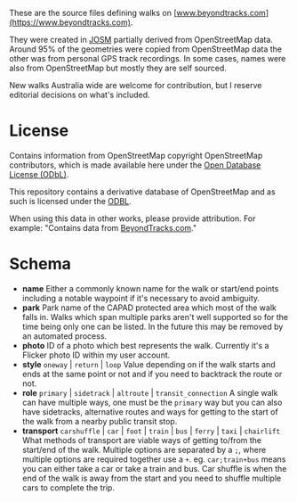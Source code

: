 These are the source files defining walks on [www.beyondtracks.com](https://www.beyondtracks.com).

They were created in [JOSM](https://josm.openstreetmap.de/) partially derived from OpenStreetMap data. Around 95% of the geometries were copied from OpenStreetMap data the other was from personal GPS track recordings. In some cases, names were also from OpenStreetMap but mostly they are self sourced.

New walks Australia wide are welcome for contribution, but I reserve editorial decisions on what's included. 

# License
Contains information from OpenStreetMap copyright OpenStreetMap contributors, which is made available here under the [Open Database License (ODbL)](http://opendatacommons.org/licenses/odbl/1.0/).

This repository contains a derivative database of OpenStreetMap and as such is licensed under the [ODBL](http://opendatacommons.org/licenses/odbl/1.0/).

When using this data in other works, please provide attribution. For example: "Contains data from [BeyondTracks.com](https://www.beyondtracks.com)."

# Schema
* **name** Either a commonly known name for the walk or start/end points including a notable waypoint if it's necessary to avoid ambiguity.
* **park** Park name of the CAPAD protected area which most of the walk falls in. Walks which span multiple parks aren't well supported so for the time being only one can be listed. In the future this may be removed by an automated process.
* **photo** ID of a photo which best represents the walk. Currently it's a Flicker photo ID within my user account.
* **style** `oneway` | `return` | `loop` Value depending on if the walk starts and ends at the same point or not and if you need to backtrack the route or not.
* **role** `primary` | `sidetrack` | `altroute` | `transit_connection` A single walk can have multiple ways, one must be the `primary` way but you can also have sidetracks, alternative routes and ways for getting to the start of the walk from a nearby public transit stop.
* **transport** `carshuffle` | `car` | `foot` | `train` | `bus` | `ferry` | `taxi` | `chairlift` What methods of transport are viable ways of getting to/from the start/end of the walk. Multiple options are separated by a `;`, where multiple options are required together use a `+`. eg. `car;train+bus` means you can either take a car or take a train and bus. Car shuffle is when the end of the walk is away from the start and you need to shuffle multiple cars to complete the trip.
